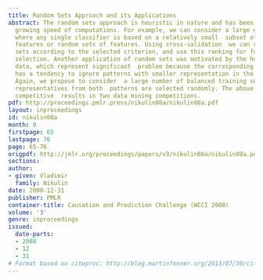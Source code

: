 ```yaml
---
title: Random Sets Approach and its Applications
abstract: The random sets approach is heuristic in nature and has been inspired by  the
  growing speed of computations. For example, we can consider a large number  of classifiers
  where any single classifier is based on a relatively small  subset of randomly selected
  features or random sets of features. Using cross-validation  we can rank all random
  sets according to the selected criterion, and use this ranking for further feature
  selection. Another application of random sets was motivated by the huge imbalanced
  data, which represent significant  problem because the corresponding classifier
  has a tendency to ignore patterns with smaller representation in the training set.
  Again, we propose to consider  a large number of balanced training subsets where
  representatives from both  patterns are selected randomly. The above models demonstrated
  competitive  results in two data mining competitions.
pdf: http://proceedings.pmlr.press/nikulin08a/nikulin08a.pdf
layout: inproceedings
id: nikulin08a
month: 0
firstpage: 65
lastpage: 76
page: 65-76
origpdf: http://jmlr.org/proceedings/papers/v3/nikulin08a/nikulin08a.pdf
sections: 
author:
- given: Vladimir
  family: Nikulin
date: 2008-12-31
publisher: PMLR
container-title: Causation and Prediction Challenge (WCCI 2008)
volume: '3'
genre: inproceedings
issued:
  date-parts:
  - 2008
  - 12
  - 31
# Format based on citeproc: http://blog.martinfenner.org/2013/07/30/citeproc-yaml-for-bibliographies/
---
```

